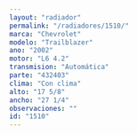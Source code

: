 ```yaml
---
layout: "radiador"
permalink: "/radiadores/1510/"
marca: "Chevrolet"
modelo: "Trailblazer"
ano: "2002"
motor: "L6 4.2"
transmision: "Automática"
parte: "432403"
clima: "Con clima"
alto: "17 5/8"
ancho: "27 1/4"
observaciones: ""
id: "1510"
---
```


